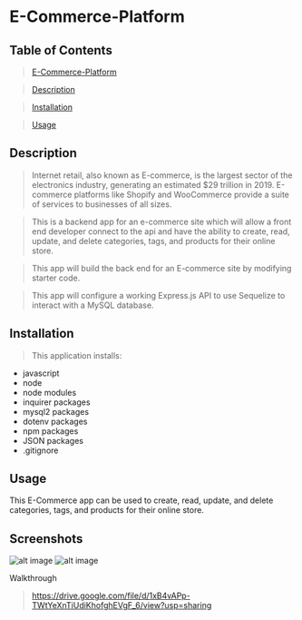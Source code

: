 # E-Commerce-Platform

## Table of Contents

>[E-Commerce-Platform](#[E-Commerce-Platform)

>[Description](#Description)

>[Installation](#Installation)

>[Usage](#Walk-Through)

## Description

>Internet retail, also known as E-commerce, is the largest sector of the electronics industry, generating an estimated $29 trillion in 2019. E-commerce platforms like Shopify and WooCommerce provide a suite of services to businesses of all sizes.

>This is a backend app for an e-commerce site which will allow a front end developer connect to the api and have the ability to create, read, update, and delete categories, tags, and products for their online store.

>This app will build the back end for an E-commerce site by modifying starter code.

>This app will configure a working Express.js API to use Sequelize to interact with a MySQL database.

## Installation

> This application installs:

* javascript
* node
* node modules
* inquirer packages
* mysql2 packages
* dotenv packages
* npm packages
* JSON packages
* .gitignore

## Usage

This E-Commerce app can be used to create, read, update, and delete categories, tags, and products for their online store.

## Screenshots

![alt image](./assets/2021-08-17(4).png)
![alt image](./assets/2021-08-17.png)

Walkthrough
>https://drive.google.com/file/d/1xB4vAPp-TWtYeXnTiUdiKhofghEVgF_6/view?usp=sharing
